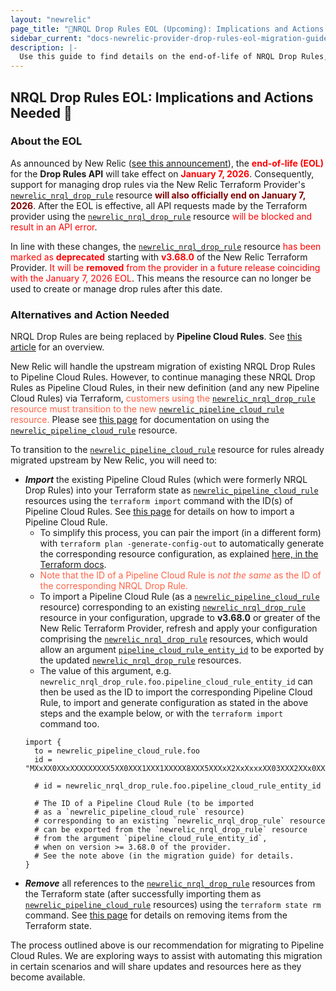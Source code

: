 ```yaml
---
layout: "newrelic"
page_title: "🚨NRQL Drop Rules EOL (Upcoming): Implications and Actions Needed"
sidebar_current: "docs-newrelic-provider-drop-rules-eol-migration-guide"
description: |-
  Use this guide to find details on the end-of-life of NRQL Drop Rules, implications seen by customers maintaining NRQL Drop Rule resources via the New Relic Terraform Provider, and actions to be taken prior to the EOL to avoid consequences.
---
```

## NRQL Drop Rules EOL: Implications and Actions Needed 🚨

### About the EOL

As announced by New Relic ([see this announcement](https://docs.newrelic.com/eol/2025/05/drop-rule-filter/)), the <b style="color:red;">end-of-life (EOL)</b> for the **Drop Rules API** will take effect on <b style="color:red;">January 7, 2026</b>. Consequently, support for managing drop rules via the New Relic Terraform Provider's [`newrelic_nrql_drop_rule`](/providers/newrelic/newrelic/latest/docs/resources/nrql_drop_rule) resource <b style="color:maroon;">will also officially end on January 7, 2026</b>. After the EOL is effective, all API requests made by the Terraform provider using the [`newrelic_nrql_drop_rule`](/providers/newrelic/newrelic/latest/docs/resources/nrql_drop_rule) resource <span style="color:red;">will be blocked and result in an API error</span>.

In line with these changes, the [`newrelic_nrql_drop_rule`](/providers/newrelic/newrelic/latest/docs/resources/nrql_drop_rule) resource <span style="color:red;">has been marked as <b>deprecated</b></span> starting with <b style="color:red;">v3.68.0</b> of the New Relic Terraform Provider. <span style="color:red;">It will be <b>removed</b> from the provider in a future release coinciding with the January 7, 2026 EOL</span>. This means the resource can no longer be used to create or manage drop rules after this date.

### Alternatives and Action Needed

NRQL Drop Rules are being replaced by **Pipeline Cloud Rules**. See [this article](https://docs.newrelic.com/docs/new-relic-control/pipeline-control/cloud-rules-api/) for an overview.

New Relic will handle the upstream migration of existing NRQL Drop Rules to Pipeline Cloud Rules. However, to continue managing these NRQL Drop Rules as Pipeline Cloud Rules, in their new definition (and any new Pipeline Cloud Rules) via Terraform, <span style="color:tomato;">customers using the [`newrelic_nrql_drop_rule`](/providers/newrelic/newrelic/latest/docs/resources/nrql_drop_rule) resource must transition to the new [`newrelic_pipeline_cloud_rule`](/providers/newrelic/newrelic/latest/docs/resources/pipeline_cloud_rule) resource.</span> Please see [this page](/providers/newrelic/newrelic/latest/docs/resources/pipeline_cloud_rule) for documentation on using the [`newrelic_pipeline_cloud_rule`](/providers/newrelic/newrelic/latest/docs/resources/pipeline_cloud_rule) resource.

To transition to the [`newrelic_pipeline_cloud_rule`](/providers/newrelic/newrelic/latest/docs/resources/pipeline_cloud_rule) resource for rules already migrated upstream by New Relic, you will need to:
- **_Import_** the existing Pipeline Cloud Rules (which were formerly NRQL Drop Rules) into your Terraform state as [`newrelic_pipeline_cloud_rule`](/providers/newrelic/newrelic/latest/docs/resources/pipeline_cloud_rule) resources using the `terraform import` command with the ID(s) of Pipeline Cloud Rules. See [this page](/providers/newrelic/newrelic/latest/docs/resources/pipeline_cloud_rule#import) for details on how to import a Pipeline Cloud Rule. 
  - To simplify this process, you can pair the import (in a different form) with `terraform plan -generate-config-out` to automatically generate the corresponding resource configuration, as explained [here, in the Terraform docs](https://developer.hashicorp.com/terraform/language/import/generating-configuration).
  - <span style="color:tomato;">Note that the ID of a Pipeline Cloud Rule is _not the same_ as the ID of the corresponding NRQL Drop Rule.</span>
  - To import a Pipeline Cloud Rule (as a [`newrelic_pipeline_cloud_rule`](/providers/newrelic/newrelic/latest/docs/resources/pipeline_cloud_rule) resource) corresponding to an existing [`newrelic_nrql_drop_rule`](/providers/newrelic/newrelic/latest/docs/resources/nrql_drop_rule) resource in your configuration, upgrade to **v3.68.0** or greater of the New Relic Terraform Provider, refresh and apply your configuration comprising the [`newrelic_nrql_drop_rule`](/providers/newrelic/newrelic/latest/docs/resources/nrql_drop_rule) resources, which would allow an argument [`pipeline_cloud_rule_entity_id`](https://registry.terraform.io/providers/newrelic/newrelic/latest/docs/resources/nrql_drop_rule#pipeline_cloud_rule_entity_id-1) to be exported by the updated [`newrelic_nrql_drop_rule`](/providers/newrelic/newrelic/latest/docs/resources/nrql_drop_rule) resources. 
  - The value of this argument, e.g. `newrelic_nrql_drop_rule.foo.pipeline_cloud_rule_entity_id` can then be used as the ID to import the corresponding Pipeline Cloud Rule, to import and generate configuration as stated in the above steps and the example below, or with the `terraform import` command too.
  ```hcl
  import {
    to = newrelic_pipeline_cloud_rule.foo
    id = "MXxXX0XXxXXXXXXXXX5XX0XXX1XXX1XXXXX8XXX5XXXxX2XxXxxxXX03XXX2XXx0XXXxXXXxXxXxXXXxXXXx"
    
    # id = newrelic_nrql_drop_rule.foo.pipeline_cloud_rule_entity_id
    
    # The ID of a Pipeline Cloud Rule (to be imported
    # as a `newrelic_pipeline_cloud_rule` resource) 
    # corresponding to an existing `newrelic_nrql_drop_rule` resource
    # can be exported from the `newrelic_nrql_drop_rule` resource 
    # from the argument `pipeline_cloud_rule_entity_id`, 
    # when on version >= 3.68.0 of the provider.
    # See the note above (in the migration guide) for details.
  }
  ```
 - **_Remove_** all references to the [`newrelic_nrql_drop_rule`](/providers/newrelic/newrelic/latest/docs/resources/nrql_drop_rule) resources from the Terraform state (after successfully importing them as [`newrelic_pipeline_cloud_rule`](/providers/newrelic/newrelic/latest/docs/resources/pipeline_cloud_rule) resources) using the `terraform state rm` command. See [this page](https://developer.hashicorp.com/terraform/cli/commands/state/rm) for details on removing items from the Terraform state.

The process outlined above is our recommendation for migrating to Pipeline Cloud Rules. We are exploring ways to assist with automating this migration in certain scenarios and will share updates and resources here as they become available.